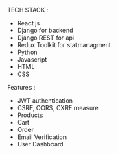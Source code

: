 TECH STACK : 
<ul>
    <li>React js</li>
    <li>Django for backend</li>
    <li>Django REST for api</li>
    <li>Redux Toolkit for statmanagment</li>
    <li>Python</li>
    <li>Javascript</li>
    <li>HTML</li>
    <li>CSS</li>
</ul>

Features : 
<ul>
    <li>JWT authentication</li>
    <li>CSRF, CORS, CXRF measure</li>
    <li>Products</li>
    <li>Cart</li>
    <li>Order</li>
    <li>Email Verification</li>
    <li>User Dashboard</li>
</ul>
